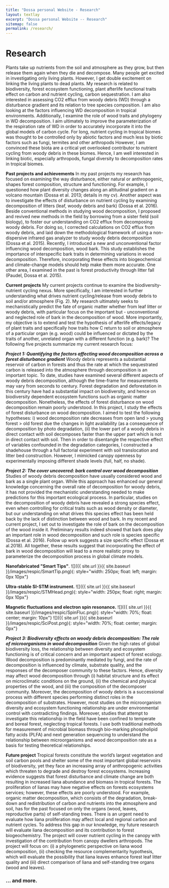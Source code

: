 ```yaml
---
title: "Dossa personal Website - Research"
layout: textlay
excerpt: "Dossa personal Website -- Research"
sitemap: false
permalink: /research/
---
```


# Research

Plants take up nutrients from the soil and atmosphere as they grow, but then release them again when they die and decompose. Many people get excited in investigating only living plants. However, I get double excitement on linking the living plants to dead plants. My research is related to biodiversity, forest ecosystem functioning, plant afterlife functional traits effect on carbon and nutrient cycling, carbon sequestration. I am also interested in assessing CO2 efflux from woody debris (WD) through a disturbance gradient and its relation to tree species composition. I am also looking at the factors influencing WD decomposition in tropical environments. Additionally, I examine the role of wood traits and phylogeny in WD decomposition. I aim ultimately to improve the parameterization of the respiration rate of WD in order to accurately incorporate it into the global models of carbon cycle. For long, nutrient cycling in tropical biomes was thought to be controlled only by abiotic factors and much less by biotic factors such as fungi, termites and other arthropods However, I am convinced these biota are a critical yet overlooked contributor to nutrient cycling from woody debris in these biomes. Hence, I am well interested in linking biotic, especially arthropods, fungal diversity to decomposition rates in tropical biomes.

**Past projects and achievements**
In my past projects my research has focused on examining the way disturbance, either natural or
anthropogenic, shapes forest composition, structure and functioning. For example, I questioned how plant diversity changes along an altitudinal gradient on a volcano mountain (Dossa et al. 2013; details in my cv). Another aspect was to investigate the effects of disturbance on nutrient cycling by examining decomposition of litters (leaf, woody debris and bark) (Dossa et al. 2016). Beside conventional methods in studying wood decomposition, I proposed and revived new methods in the field by borrowing from a sister field (soil biology), to foster our understanding on CO2 efflux from decomposing woody debris. For doing so, I corrected calculations on CO2 efflux from woody debris, and laid down the methodological framework of using a non-dispersive infrared gas analyzer to study woody debris decomposition (Dossa et al. 2015). Recently, I introduced a new and unconventional factor influencing wood decomposition, wood bark. This study establishes the importance of interspecific bark traits in determining variations in wood decomposition. Therefore, incorporating these effects into biogeochemical and climate-change models should help make them more accurate. One other area, I examined in the past is forest productivity through litter fall (Paudel, Dossa et al. 2015).

**Current projects**
My current projects continue to examine the
biodiversity-nutrient cycling nexus. More specifically, I am interested in further understanding what drives nutrient cycling/release from woody debris to soil and/or atmosphere (Fig. 2). My research ultimately seeks to mechanistically predict the fate of organic matter whether from leaf litter or woody debris, with particular focus on the important but - unconventional and neglected role of bark in the decomposition of wood. More importantly, my objective is to extend and test the hypothesis of afterlife effects/legacy of plant traits and specifically how traits how C return to soil or atmosphere of a particular organ (e.g. wood) could be influenced or dictated by the traits of another, unrelated organ with a different function (e.g. bark)? The following five projects summarize my current research focus:  



***Project 1: Quantifying the factors affecting wood decomposition across a forest disturbance gradient***
Woody debris represents a substantial reservoir of carbon in forests and thus the rate at which the sequestrated carbon is released into the atmosphere through decomposition is an important topic. To date, studies have examined several different aspects of woody debris decomposition, although the time-frame for measurements may vary from seconds to century. Forest degradation and deforestation in this century have had a substantial impact on biodiversity, and hence on biodiversity dependent ecosystem functions
such as organic matter decomposition. Nonetheless, the effects of forest disturbance on wood decomposition remain poorly understood. In this project, I study the effects of forest disturbance on wood decomposition. I aimed to test the following hypotheses: i) wood decomposition rate decreases from open land > young forest > old forest due the changes in light availability (as a consequence of decomposition by photo degradation, (ii) the lower part of a woody debris in direct contact with soil decomposes faster than the upper part which is not in direct contact with soil. Then in order to disentangle the respective effect of variables confounded in the degradation categories, I constructed a shadehouse through a full factorial experiment with soil translocation and litter bed construction. However, I mimicked canopy openness by experimentally imposing different shade levels (full, half, no shade).

***Project 2: The cover uncovered: bark control over wood decomposition***
Studies of woody debris decomposition have usually considered wood and bark as a single plant organ.
While this approach has enhanced our general knowledge concerning the overall rate of decomposition for woody debris, it has not provided the mechanistic understanding needed to make predictions for this important ecological process. In particular, studies on the decomposition of woody debris have revealed a strong species effect, even when controlling for critical traits such as wood density or diameter, but our understanding on what drives this species effect has been held back by the lack of distinction between wood and bark. In my recent and current project, I set out to investigate the role of bark on the decomposition of the wood inside it. Preliminary results indeed showed that bark does play an important role in wood decomposition and such role is species specific (Dossa et al. 2016). Follow up work suggests a size
specific effect (Dossa et al.2018). All together, these results suggest that incorporating the effect of bark in wood decomposition will lead to a more realistic proxy to parameterize the decomposition process in global climate models.


**Nanofabricated "Smart Tips"**.
![]({{ site.url }}{{ site.baseurl }}/images/respic/SmartTip.png){: style="width: 250px; float: left; margin: 0px  10px"}


**Ultra-stable SI-STM instrument.**  ![]({{ site.url }}{{ site.baseurl }}/images/respic/STMHead.png){: style="width: 250px; float: right; margin: 0px 10px"}

**Magnetic fluctuations and electron spin resonance.**
![]({{ site.url }}{{ site.baseurl }}/images/respic/SpinFluc.png){: style="width: 70%; float: center; margin: 10px"}
![]({{ site.url }}{{ site.baseurl }}/images/respic/SciPost.png){: style="width: 70%; float: center; margin: 0px"}

***Project 3: Biodiversity effects on woody debris decomposition: The role of microorganisms in wood decomposition***
Given the high rates of global biodiversity loss, the relationship between diversity and ecosystem
functioning is of critical concern and an important aspect of forest ecology. Wood decomposition is predominantly mediated by fungi, and the rate of decomposition is influenced by climate, substrate quality, and the responses of the decomposer community to these factors. Hence, diversity may affect wood decomposition through (i) habitat structure and its effect on microclimatic conditions on the ground, (ii) the chemical and physical properties of the wood, and (iii) the composition of the decomposer community. Moreover, the decomposition of woody debris is a successional process with different species performing distinct roles in the decomposition of substrates. However, most studies on the microorganism diversity and ecosystem functioning relationship are under environmental control with contradicting findings. Moreover, studies that attempt to investigate this relationship in the field have been confined to temperate and boreal forest, neglecting tropical forests. I use both traditional methods for measurement of microbial biomass through bio-marking phospholipid fatty acids (PLFA) and next generation sequencing to understand the relationship between microorganisms and wood decomposition rate as a basis for testing theoretical relationships.

**Future project**
Tropical forests constitute the world’s largest vegetation and soil carbon pools and shelter some of the most important global reservoirs of biodiversity, yet they face an increasing array of anthropogenic activities which threaten to degrade and destroy forest ecosystems. Increasing evidence suggests that forest disturbance and climate change are both resulting in increased liana abundance and biomass in tropical forests. The proliferation of lianas may have negative effects on forests ecosystems services; however, these effects are poorly understood. For example, organic matter decomposition, which consists of the degradation, break-down and redistribution of carbon and nutrients into the atmosphere and soil, has for the past focused on only the organs (wood, leaves, reproductive parts) of self-standing trees. There is an urgent need to evaluate how liana proliferation may affect local and regional carbon and nutrient cycles.
To address this gap in our knowledge, my future research will evaluate liana decomposition and its contribution to forest biogeochemistry. The project will cover nutrient cycling in the canopy with investigation of the contribution from canopy dwellers arthropods. The project will focus on: (i) a phylogenetic perspective on liana wood decomposition, (ii) checking the resource complementarity hypothesis, which will evaluate the possibility that liana leaves enhance forest leaf litter quality and (iii) direct comparison of liana and self-standing tree organs (wood and leaves). 

### ... and more.

